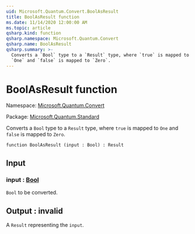 ```yaml
---
uid: Microsoft.Quantum.Convert.BoolAsResult
title: BoolAsResult function
ms.date: 11/14/2020 12:00:00 AM
ms.topic: article
qsharp.kind: function
qsharp.namespace: Microsoft.Quantum.Convert
qsharp.name: BoolAsResult
qsharp.summary: >-
  Converts a `Bool` type to a `Result` type, where `true` is mapped to
  `One` and `false` is mapped to `Zero`.
---
```


# BoolAsResult function

Namespace: [Microsoft.Quantum.Convert](xref:Microsoft.Quantum.Convert)

Package: [Microsoft.Quantum.Standard](https://nuget.org/packages/Microsoft.Quantum.Standard)


Converts a `Bool` type to a `Result` type, where `true` is mapped to`One` and `false` is mapped to `Zero`.

```qsharp
function BoolAsResult (input : Bool) : Result
```


## Input

### input : [Bool](xref:microsoft.quantum.lang-ref.bool)

`Bool` to be converted.



## Output : __invalid<Result>__

A `Result` representing the `input`.